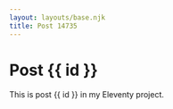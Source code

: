 ```yaml
---
layout: layouts/base.njk
title: Post 14735
---
```


# Post {{ id }}

This is post {{ id }} in my Eleventy project.
